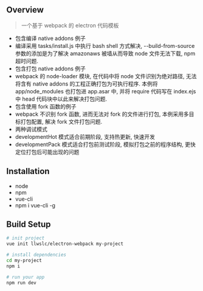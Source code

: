 ## Overview

> 一个基于 webpack 的 electron 代码模板

* 包含编译 native addons 例子
 * 编译采用 tasks/install.js 中执行 bash shell 方式解决, --build-from-source 参数的添加是为了解决 amazonaws 被墙从而导致 node 文件无法下载, npm 超时问题.
* 包含打包 native addons 例子
 * webpack 的 node-loader 模块, 在代码中将 node 文件识别为绝对路径, 无法将含有 native addons 的工程正确打包为可执行程序. 本例将 app/node_modules 也打包进 app.asar 中, 并将 require 代码写在 index.ejs 中 head 代码块中以此来解决打包问题.
* 包含使用 fork 函数的例子
 * webpack 不识别 fork 函数, 进而无法对 fork 的文件进行打包, 本例采用多目标打包配置, 解决 fork 文件打包问题.
* 两种调试模式
 * developmentHot 模式适合前期阶段, 支持热更新, 快速开发
 * developmentPack 模式适合打包前测试阶段, 模拟打包之前的程序结构, 更快定位打包后可能出现的问题


## Installation

 * node
 * npm
 * vue-cli
  * npm i vue-cli -g


## Build Setup

``` bash
# init project
vue init llwslc/electron-webpack my-project

# install dependencies
cd my-project
npm i

# run your app
npm run dev
```
